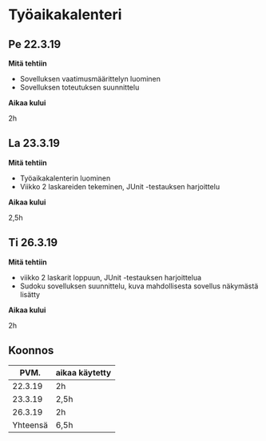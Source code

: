 # Työaikakalenteri

## Pe 22.3.19

__Mitä tehtiin__

* Sovelluksen vaatimusmäärittelyn luominen
* Sovelluksen toteutuksen suunnittelu

__Aikaa kului__

2h

## La 23.3.19

__Mitä tehtiin__

* Työaikakalenterin luominen
* Viikko 2 laskareiden tekeminen, JUnit -testauksen harjoittelu

__Aikaa kului__

2,5h

## Ti 26.3.19

__Mitä tehtiin__

* viikko 2 laskarit loppuun, JUnit -testauksen harjoittelua
* Sudoku sovelluksen suunnittelu, kuva mahdollisesta sovellus näkymästä lisätty

__Aikaa kului__

2h


## Koonnos

|  PVM.   | aikaa käytetty | 
| ------- | -------------- |
| 22.3.19 | 2h             |
| 23.3.19 | 2,5h             |
| 26.3.19 | 2h               |
|Yhteensä | 6,5h             |

